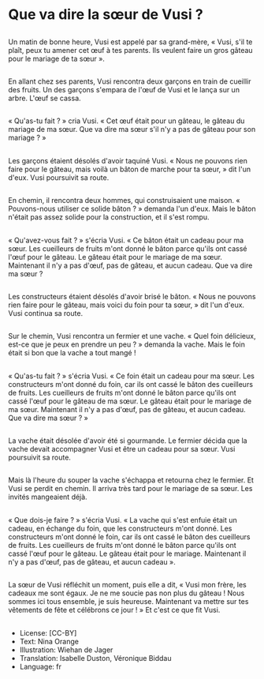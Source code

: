 # Que va dire la sœur de Vusi ?

##
Un matin de bonne heure, Vusi est appelé par sa grand-mère, « Vusi, s'il te plaît, peux tu amener cet œuf à tes parents. Ils veulent faire un gros gâteau pour le mariage de ta sœur ».

##
En allant chez ses parents, Vusi rencontra deux garçons en train de cueillir des fruits. Un des garçons s'empara de l'œuf de Vusi et le lança sur un arbre. L'œuf se cassa.

##
« Qu'as-tu fait ? » cria Vusi. « Cet œuf était pour un gâteau, le gâteau du mariage de ma sœur. Que va dire ma sœur s'il n'y a pas de gâteau pour son mariage ? »

##
Les garçons étaient désolés d'avoir taquiné Vusi. « Nous ne pouvons rien faire pour le gâteau, mais voilà un bâton de marche pour ta sœur, » dit l'un d'eux. Vusi poursuivit sa route.

##
En chemin, il rencontra deux hommes, qui construisaient une maison. « Pouvons-nous utiliser ce solide bâton ? » demanda l'un d'eux. Mais le bâton n'était pas assez solide pour la construction, et il s'est rompu.

##
« Qu'avez-vous fait ? » s'écria Vusi. « Ce bâton était un cadeau pour ma sœur. Les cueilleurs de fruits m'ont donné le bâton parce qu'ils ont cassé l'œuf pour le gâteau. Le gâteau était pour le mariage de ma sœur. Maintenant il n'y a pas d'œuf, pas de gâteau, et aucun cadeau. Que va dire ma sœur ?

##
Les constructeurs étaient désolés d'avoir brisé le bâton. « Nous ne pouvons rien faire pour le gâteau, mais voici du foin pour ta sœur, » dit l'un d'eux. Vusi continua sa route.

##
Sur le chemin, Vusi rencontra un fermier et une vache. « Quel foin délicieux, est-ce que je peux en prendre un peu ? » demanda la vache. Mais le foin était si bon que la vache a tout mangé !

##
« Qu'as-tu fait ? » s'écria Vusi. « Ce foin était un cadeau pour ma sœur. Les constructeurs m'ont donné du foin, car ils ont cassé le bâton des cueilleurs de fruits. Les cueilleurs de fruits m'ont donné le bâton parce qu'ils ont cassé l'œuf pour le gâteau de ma sœur. Le gâteau était pour le mariage de ma sœur. Maintenant il n'y a pas d'œuf, pas de gâteau, et aucun cadeau. Que va dire ma sœur ? »

##
La vache était désolée d'avoir été si gourmande. Le fermier décida que la vache devait accompagner Vusi et être un cadeau pour sa sœur. Vusi poursuivit sa route.

##
Mais là l'heure du souper la vache s'échappa et retourna chez le fermier. Et Vusi se perdit en chemin. Il arriva très tard pour le mariage de sa sœur. Les invités mangeaient déjà.

##
« Que dois-je faire ? » s'écria Vusi. « La vache qui s'est enfuie était un cadeau, en échange du foin, que les constructeurs m'ont donné. Les constructeurs m'ont donné le foin, car ils ont cassé le bâton des cueilleurs de fruits. Les cueilleurs de fruits m'ont donné le bâton parce qu'ils ont cassé l'œuf pour le gâteau. Le gâteau était pour le mariage. Maintenant il n'y a pas d'œuf, pas de gâteau, et aucun cadeau ».

##
La sœur de Vusi réfléchit un moment, puis elle a dit, « Vusi mon frère, les cadeaux me sont égaux. Je ne me soucie pas non plus du gâteau ! Nous sommes ici tous ensemble, je suis heureuse. Maintenant va mettre sur tes vêtements de fête et célébrons ce jour ! » Et c'est ce que fit Vusi.

##
* License: [CC-BY]
* Text: Nina Orange
* Illustration: Wiehan de Jager
* Translation: Isabelle Duston, Véronique Biddau
* Language: fr
